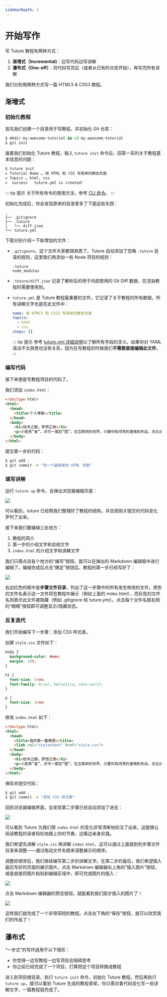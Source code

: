 ```yaml
---
sidebarDepth: 3
---
```


# 开始写作

写 Tuture 教程有两种方式：

1. **渐增式（Incremental)**：边写代码边写讲解
2. **瀑布式（One-off）**：将代码写完后（或者从已有的仓库开始），再写完所有讲解

我们分别用两种方式写一篇 HTML5 & CSS3 教程。

## 渐增式

### 初始化教程

首先我们创建一个目录用于写教程，并初始化 Git 仓库：

```bash
$ mkdir my-awesome-tutorial && cd my-awesome-tutorial
$ git init
```

接着我们初始化 Tuture 教程，输入 `tuture init` 命令后，回答一系列关于教程基本信息的问题：

```bash
$ tuture init
✔ Tutorial Name … 用 HTML 和 CSS 写简单的静态页面
✔ Topics … html, css
✔  success   tuture.yml is created!
```

::: tip 提示
关于所有命令的使用方法，参考 [CLI 命令](/zh/reference/cli-commands.md)。
:::

初始化完成后，你会发现原来的目录里多了下面这些东西：

```
.
├── .gitignore
├── .tuture
│   └── diff.json
└── tuture.yml
```

下面分别介绍一下新增加的文件：

- `.gitignore`，这个文件大家都很熟悉了。Tuture 自动添加了忽略 `.tuture` 目录的规则，这里我们再添加一些 Node 项目的规则：

  ```
  .tuture
  node_modules
  ```

- `.tuture/diff.json` 记录了解析后的用于内部使用的 Git Diff 数据，在渲染教程时需要使用到。

- `tuture.yml` 是 Tuture 教程最重要的文件，它记录了关于教程的所有数据，所有讲解文字也是在此文件中：

  ```yaml
  name: 用 HTML5 和 CSS3 写简单的静态页面
  topics:
    - html
    - css
  steps: []
  ```

  ::: tip 提示
  参考 [tuture.yml 详细说明](/zh/reference/tuture-yml-spec.md)以了解所有字段的含义。如果你对 YAML 语法不太熟悉也没有关系，因为在写教程的时候我们**不需要直接编辑此文件**。
  :::

### 编写代码

接下来便是写教程项目的代码了。

我们添加 `index.html`：

```html
<!doctype html>
<html>
  <head>
    <title>个人博客</title>
  </head>
  <body>
    <h1>技术之巅，梦想之旅</h1>
    <p>小若燕“雀”，亦可一展宏“图”。在互联网的世界，只要你有闯荡的激情和热血，无论出身，无论背景，终能一飞冲天，实现自身的理想和价值。</p>
  </body>
</html>
```

提交第一步的代码：

```bash
$ git add .
$ git commit -m "写一个最简单的 HTML 页面"
```

### 填写讲解

运行 `tuture up` 命令，会弹出浏览器编辑页面：

![](../assets/tuture-up.png)

可以看到，tuture 已经帮我们整理好了教程的结构，并且把刚才提交的代码变化罗列了出来。

接下来我们要编辑三处地方：

1. 教程的简介
2. 第一步的介绍文字和总结文字
3. `index.html` 的介绍文字和讲解文字

我们只需点击各个地方的“编写”按钮，就可以在弹出的 Markdown 编辑框中进行编辑了。编辑完成后点击“确定”按钮后，教程的第一步已经写好了：

![](../assets/tuture-up-edit.png)

右边红色的框中是**步骤文件目录**，列出了这一步骤中的所有发生修改的文件。黑色的文件名表示这一文件将在教程中展示（例如上面的 index.html），而灰色的文件名则表示此文件被隐藏（例如 .gitignore 和 tuture.yml）。点击每个文件名框右侧的“眼睛”按钮即可调整显示/隐藏状态。

### 反复迭代

我们开始编写下一步骤：添加 CSS 样式表。

创建 `style.css` 文件如下：

```css
body {
  background-color: #eee;
  margin: 10%;
}

h1 {
  font-size: 5rem;
  font-family: Arial, Helvetica, sans-serif;
}

p {
  font-size: 2rem;
}
```

修改 `index.html` 如下：

```html
<!doctype html>
<html>
  <head>
    <title>我的第一篇教程</title>
    <link rel="stylesheet" href="style.css">
  </head>
  <body>
    <h1>技术之巅，梦想之旅</h1>
    <p>小若燕“雀”，亦可一展宏“图”。在互联网的世界，只要你有闯荡的激情和热血，无论出身，无论背景，终能一飞冲天，实现自身的理想和价值。</p>
  </body>
</html>
```

保存并提交代码：

```bash
$ git add .
$ git commit -m "添加 CSS 样式表"
```

回到浏览器编辑界面，会发现第二步骤已经自动添加了进去：

![](../assets/tuture-up-edit2.png)

可以看到 Tuture 为我们把 `index.html` 的变化非常清晰地标注了出来，这能够让阅读教程的读者轻松地跟上你的节奏，边看边亲身实践。

我们希望先讲解 `style.css` 再讲解 `index.html`，这可以通过上面提到的步骤文件目录来调整——通过拖动文件名框来调整展示的顺序。

调整好顺序后，我们继续编写第二步的讲解文字。在第二步的最后，我们希望插入最后写好的页面的展示图片。点击 Markdown 编辑器右上角的“插入图片”按钮，或是直接将图片粘贴到编辑区域中，即可完成图片的插入：

![](../assets/insert-image.png)

点击 Markdown 编辑器的预览按钮，就能看到我们刚才插入的图片了！

![](../assets/preview-image.png)

这样我们就完成了一个非常简短的教程。点击右下角的“保存”按钮，就可以欣赏我们的作品了！

## 瀑布式

“一步式”的写作适用于以下情形：

- 你觉得一边写教程一边写项目会阻碍思考
- 你之前已经完成了一个项目，打算把这个项目转换成教程

进入到项目根目录，执行 `tuture init` 命令，初始化 Tuture 教程。然后再执行 `tuture up`，就可以看到 Tuture 生成的教程骨架，你只需对着代码变化写一些讲解文字，一篇教程就完成了。
